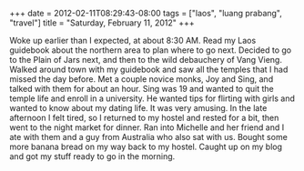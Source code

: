 +++
date = 2012-02-11T08:29:43-08:00
tags = ["laos", "luang prabang", "travel"]
title = "Saturday, February 11, 2012"
+++

Woke up earlier than I expected, at about 8:30 AM. Read my Laos guidebook about the northern area to plan where to go next. Decided to go to the Plain of Jars next, and then to the wild debauchery of Vang Vieng. Walked around town with my guidebook and saw all the temples that I had missed the day before. Met a couple novice monks, Joy and Sing, and talked with them for about an hour. Sing was 19 and wanted to quit the temple life and enroll in a university. He wanted tips for flirting with girls and wanted to know about my dating life. It was very amusing. In the late afternoon I felt tired, so I returned to my hostel and rested for a bit, then went to the night market for dinner. Ran into Michelle and her friend and I ate with them and a guy from Australia who also sat with us. Bought some more banana bread on my way back to my hostel. Caught up on my blog and got my stuff ready to go in the morning.

